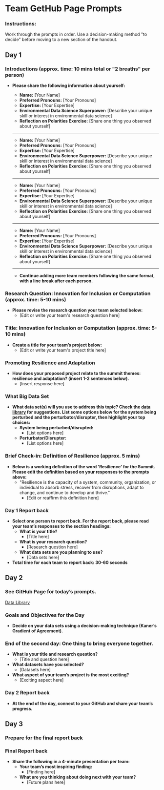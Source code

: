 # Team GetHub Page Prompts
### Instructions:
Work through the prompts in order. Use a decision-making method "to decide" before moving to a new section of the handout.

## Day 1

### Introductions (approx. time: 10 mins total or "2 breaths" per person)
- **Please share the following information about yourself:**

  - **Name:** [Your Name]
  - **Preferred Pronouns:** [Your Pronouns]
  - **Expertise:** [Your Expertise]
  - **Environmental Data Science Superpower:** [Describe your unique skill or interest in environmental data science]
  - **Reflection on Polarities Exercise:** [Share one thing you observed about yourself]

  ---
  - **Name:** [Your Name]
  - **Preferred Pronouns:** [Your Pronouns]
  - **Expertise:** [Your Expertise]
  - **Environmental Data Science Superpower:** [Describe your unique skill or interest in environmental data science]
  - **Reflection on Polarities Exercise:** [Share one thing you observed about yourself]

  ---
  - **Name:** [Your Name]
  - **Preferred Pronouns:** [Your Pronouns]
  - **Expertise:** [Your Expertise]
  - **Environmental Data Science Superpower:** [Describe your unique skill or interest in environmental data science]
  - **Reflection on Polarities Exercise:** [Share one thing you observed about yourself]

  ---
  - **Name:** [Your Name]
  - **Preferred Pronouns:** [Your Pronouns]
  - **Expertise:** [Your Expertise]
  - **Environmental Data Science Superpower:** [Describe your unique skill or interest in environmental data science]
  - **Reflection on Polarities Exercise:** [Share one thing you observed about yourself]

  ---
  - **Continue adding more team members following the same format, with a line break after each person.**



### Research Question: Innovation for Inclusion or Computation (approx. time: 5-10 mins)
- **Please revise the research question your team selected below:**
  - [Edit or write your team's research question here]

### Title: Innovation for Inclusion or Computation (approx. time: 5-10 mins)
- **Create a title for your team’s project below:**
  - [Edit or write your team's project title here]

### Promoting Resilience and Adaptation
- **How does your proposed project relate to the summit themes: resilience and adaptation? (insert 1-2 sentences below).**
  - [Insert response here]

### What Big Data Set
- **What data set(s) will you use to address this topic? Check the [data library](https://cu-esiil.github.io/data-library/) for suggestions. List some options below for the system being perturbed and the perturbator/disrupter, then highlight your top choices:**
  - **System being perturbed/disrupted:**
    - [List options here]
  - **Perturbator/Disrupter:**
    - [List options here]

### Brief Check-in: Definition of Resilience (approx. 5 mins)
- **Below is a working definition of the word 'Resilience' for the Summit. Please edit the definition based on your responses to the prompts above:**
  - "Resilience is the capacity of a system, community, organization, or individual to absorb stress, recover from disruptions, adapt to change, and continue to develop and thrive."
    - [Edit or reaffirm this definition here]

### Day 1 Report back
- **Select one person to report back. For the report back, please read your team’s responses to the section headings:**
  - **What is your title?**
    - [Title here]
  - **What is your research question?**
    - [Research question here]
  - **What data sets are you planning to use?**
    - [Data sets here]
- **Total time for each team to report back: 30-60 seconds**

## Day 2
### See GitHub Page for today’s prompts.
[Data Library](https://cu-esiil.github.io/data-library/)

### Goals and Objectives for the Day
- **Decide on your data sets using a decision-making technique (Kaner’s Gradient of Agreement).**

### End of the second day: One thing to bring everyone together.
- **What is your title and research question?**
  - [Title and question here]
- **What datasets have you selected?**
  - [Datasets here]
- **What aspect of your team’s project is the most exciting?**
  - [Exciting aspect here]

### Day 2 Report back
- **At the end of the day, connect to your GitHub and share your team’s progress.**

## Day 3
### Prepare for the final report back

### Final Report back
- **Share the following in a 4-minute presentation per team:**
  - **Your team’s most inspiring finding:**
    - [Finding here]
  - **What are you thinking about doing next with your team?**
    - [Future plans here]
